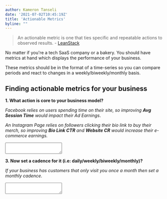```yaml
---
author: Kameron Tanseli
date: '2021-07-02T10:45:19Z'
title: 'Actionable Metrics'
byline: ""
---
```


> An actionable metric is one that ties specific and repeatable actions to observed results. - [LeanStack](https://blog.leanstack.com/3-rules-to-actionable-metrics-in-a-lean-startup/#:~:text=An%20actionable%20metric%20is%20one,or%20what%20to%20do%20next.)

No matter if you're a tech SaaS company or a bakery. You should have metrics at hand which displays the performance of your business.

These metrics should be in the format of a time-series so you can compare periods and react to changes in a weekly/biweekly/monthly basis.

## Finding actionable metrics for your business

**1. What action is core to your business model?**

_Facebook relies on users spending time on their site, so improving **Avg Session Time** would impact their Ad Earnings_.

_An Instagram Page relies on followers clicking their bio link to buy their merch, so improving **Bio Link CTR** and **Website CR** would increase their e-commerce earnings._

<textarea></textarea>

**3. Now set a cadence for it (i.e: daily/weekly/biweekly/monthly)?**

_If your business has customers that only visit you once a month then set a monthly cadence._

<textarea></textarea>